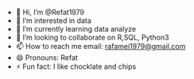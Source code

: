 - 👋 Hi, I’m @Refat1979
- 👀 I’m interested in data 
- 🌱 I’m currently learning data analyze
- 💞️ I’m looking to collaborate on R,SQL, Python3
- 📫 How to reach me email: rafamei1979@gmail.com
- 😄 Pronouns: Refat
- ⚡ Fun fact: I like chocklate and chips

<!---
Refat1979/Refat1979 is a ✨ special ✨ repository because its `README.md` (this file) appears on your GitHub profile.
You can click the Preview link to take a look at your changes.
--->
